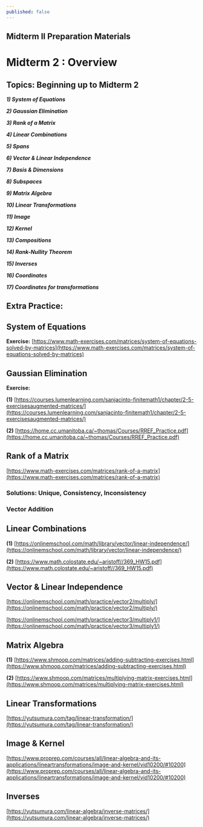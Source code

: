```yaml
---
published: false
---
```

## Midterm II Preparation Materials

# Midterm 2 : Overview

## Topics: Beginning up to Midterm 2

_**1) System of Equations**_

_**2) Gaussian Elimination**_

**_3) Rank of a Matrix_**

_**4) Linear Combinations**_

_**5) Spans**_

**_6) Vector & Linear Independence_**

_**7) Basis & Dimensions**_

_**8) Subspaces**_

_**9) Matrix Algebra**_

_**10) Linear Transformations**_

**_11) Image_**

**_12) Kernel_**

_**13) Compositions**_

**_14) Rank-Nullity Theorem_**

_**15) Inverses**_

_**16) Coordinates**_

_**17) Coordinates for transformations**_


## Extra Practice:

## System of Equations

**Exercise:** [https://www.math-exercises.com/matrices/system-of-equations-solved-by-matrices](https://www.math-exercises.com/matrices/system-of-equations-solved-by-matrices)

## Gaussian Elimination

**Exercise:**

**(1)** [https://courses.lumenlearning.com/sanjacinto-finitemath1/chapter/2-5-exercisesaugmented-matrices/](https://courses.lumenlearning.com/sanjacinto-finitemath1/chapter/2-5-exercisesaugmented-matrices/)

**(2)** [https://home.cc.umanitoba.ca/~thomas/Courses/RREF_Practice.pdf](https://home.cc.umanitoba.ca/~thomas/Courses/RREF_Practice.pdf)

## Rank of a Matrix

[https://www.math-exercises.com/matrices/rank-of-a-matrix](https://www.math-exercises.com/matrices/rank-of-a-matrix)

### Solutions: Unique, Consistency, Inconsistency

### Vector Addition

## Linear Combinations

**(1)** [https://onlinemschool.com/math/library/vector/linear-independence/](https://onlinemschool.com/math/library/vector/linear-independence/)

**(2)** [https://www.math.colostate.edu/~aristoff//369_HW15.pdf](https://www.math.colostate.edu/~aristoff//369_HW15.pdf)

## Vector & Linear Independence

[https://onlinemschool.com/math/practice/vector2/multiply/](https://onlinemschool.com/math/practice/vector2/multiply/)

[https://onlinemschool.com/math/practice/vector3/multiply1/](https://onlinemschool.com/math/practice/vector3/multiply1/)

## Matrix Algebra

**(1)** [https://www.shmoop.com/matrices/adding-subtracting-exercises.html](https://www.shmoop.com/matrices/adding-subtracting-exercises.html)

**(2)** [https://www.shmoop.com/matrices/multiplying-matrix-exercises.html](https://www.shmoop.com/matrices/multiplying-matrix-exercises.html)

## Linear Transformations

[https://yutsumura.com/tag/linear-transformation/](https://yutsumura.com/tag/linear-transformation/)

## Image & Kernel

[https://www.proprep.com/courses/all/linear-algebra-and-its-applications/lineartransformations/image-and-kernel/vid10200/#10200](https://www.proprep.com/courses/all/linear-algebra-and-its-applications/lineartransformations/image-and-kernel/vid10200/#10200)

## Inverses

[https://yutsumura.com/linear-algebra/inverse-matrices/](https://yutsumura.com/linear-algebra/inverse-matrices/)



